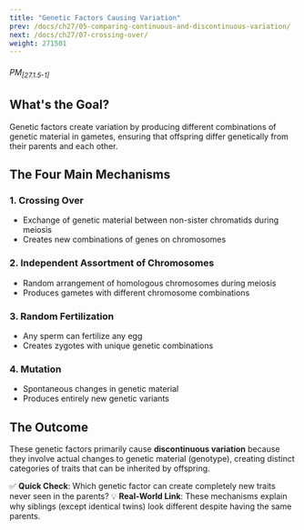 ```yaml
---
title: "Genetic Factors Causing Variation"
prev: /docs/ch27/05-comparing-continuous-and-discontinuous-variation/
next: /docs/ch27/07-crossing-over/
weight: 271501
---
```


###### PM<sub>[27.1.5-1]</sub>

## What's the Goal?
Genetic factors create variation by producing different combinations of genetic material in gametes, ensuring that offspring differ genetically from their parents and each other.

## The Four Main Mechanisms

### 1. Crossing Over
- Exchange of genetic material between non-sister chromatids during meiosis
- Creates new combinations of genes on chromosomes

### 2. Independent Assortment of Chromosomes
- Random arrangement of homologous chromosomes during meiosis
- Produces gametes with different chromosome combinations

### 3. Random Fertilization
- Any sperm can fertilize any egg
- Creates zygotes with unique genetic combinations

### 4. Mutation
- Spontaneous changes in genetic material
- Produces entirely new genetic variants

## The Outcome
These genetic factors primarily cause **discontinuous variation** because they involve actual changes to genetic material (genotype), creating distinct categories of traits that can be inherited by offspring.

✅ **Quick Check**: Which genetic factor can create completely new traits never seen in the parents?
💡 **Real-World Link**: These mechanisms explain why siblings (except identical twins) look different despite having the same parents.
